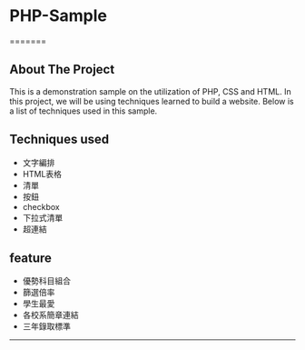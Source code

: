 # PHP-Sample


=======
## About The Project
This is a demonstration sample on the utilization of PHP, CSS and HTML. In this project, we will be using techniques learned to build a website. 
Below is a list of techniques used in this sample.
## Techniques used
* 文字編排
* HTML表格
* 清單
* 按鈕
* checkbox
* 下拉式清單
* 超連結
## feature
* 優勢科目組合
* 篩選倍率
* 學生最愛
* 各校系簡章連結
* 三年錄取標準
<hr>

